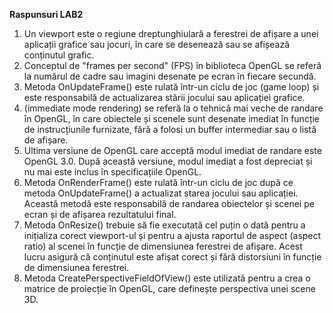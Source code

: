 **Raspunsuri LAB2**

1. Un viewport este o regiune dreptunghiulară a ferestrei de afișare a unei aplicații grafice sau jocuri, în care se desenează sau se afișează conținutul grafic.<br>
2. Conceptul de "frames per second" (FPS) în biblioteca OpenGL se referă la numărul de cadre sau imagini desenate pe ecran în fiecare secundă.<br>
3. Metoda OnUpdateFrame() este rulată într-un ciclu de joc (game loop) și este responsabilă de actualizarea stării jocului sau aplicației grafice. <br>
4. (immediate mode rendering) se referă la o tehnică mai veche de randare în OpenGL, în care obiectele și scenele sunt desenate imediat în funcție de instrucțiunile furnizate, fără a folosi un buffer intermediar sau o listă de afișare.<br>
5. Ultima versiune de OpenGL care acceptă modul imediat de randare este OpenGL 3.0. După această versiune, modul imediat a fost depreciat și nu mai este inclus în specificațiile OpenGL.<br>
6. Metoda OnRenderFrame() este rulată într-un ciclu de joc după ce metoda OnUpdateFrame() a actualizat starea jocului sau aplicației. Această metodă este responsabilă de randarea obiectelor și scenei pe ecran și de afișarea rezultatului final.<br>
7. Metoda OnResize() trebuie să fie executată cel puțin o dată pentru a inițializa corect viewport-ul și pentru a ajusta raportul de aspect (aspect ratio) al scenei în funcție de dimensiunea ferestrei de afișare. Acest lucru asigură că conținutul este afișat corect și fără distorsiuni în funcție de dimensiunea ferestrei.<br>
8. Metoda CreatePerspectiveFieldOfView() este utilizată pentru a crea o matrice de proiecție în OpenGL, care definește perspectiva unei scene 3D. <br>
